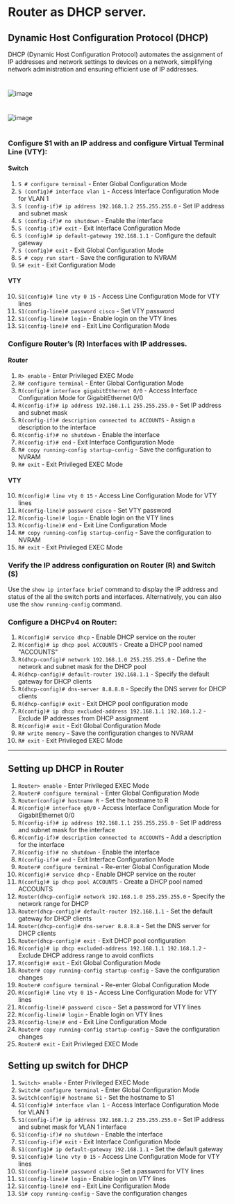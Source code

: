 # Router as DHCP server.

## Dynamic Host Configuration Protocol (DHCP)
DHCP (Dynamic Host Configuration Protocol) automates the assignment of IP addresses and network settings to devices on a network, simplifying network administration and ensuring efficient use of IP addresses.
#
![image](https://github.com/Rohail30/CNDC/assets/96627590/418ef3eb-fd47-49eb-adb9-1820597c5954)
#
![image](https://github.com/Rohail30/CNDC/assets/96627590/0983927d-d7b6-4795-90ec-a17b9d627e94)
#

### Configure S1 with an IP address and configure Virtual Terminal Line (VTY):
#### Switch

1. `S # configure terminal` - Enter Global Configuration Mode
2. `S (config)# interface vlan 1` - Access Interface Configuration Mode for VLAN 1
3. `S (config-if)# ip address 192.168.1.2 255.255.255.0` - Set IP address and subnet mask
4. `S (config-if)# no shutdown` - Enable the interface
5. `S (config-if)# exit` - Exit Interface Configuration Mode
6. `S (config)# ip default-gateway 192.168.1.1` - Configure the default gateway
7. `S (config)# exit` - Exit Global Configuration Mode
8. `S # copy run start` - Save the configuration to NVRAM
9. `S# exit` - Exit Configuration Mode

#### VTY
10. `S1(config)# line vty 0 15` - Access Line Configuration Mode for VTY lines
11. `S1(config-line)# password cisco` - Set VTY password
12. `S1(config-line)# login` - Enable login on the VTY lines
13. `S1(config-line)# end` - Exit Line Configuration Mode

### Configure Router’s (R) Interfaces with IP addresses.
#### Router
1. `R> enable` - Enter Privileged EXEC Mode
2. `R# configure terminal` - Enter Global Configuration Mode
3. `R(config)# interface gigabitEthernet 0/0` - Access Interface Configuration Mode for GigabitEthernet 0/0
4. `R(config-if)# ip address 192.168.1.1 255.255.255.0` - Set IP address and subnet mask
5. `R(config-if)# description connected to ACCOUNTS` - Assign a description to the interface
6. `R(config-if)# no shutdown` - Enable the interface
7. `R(config-if)# end` - Exit Interface Configuration Mode
8. `R# copy running-config startup-config` - Save the configuration to NVRAM
9. `R# exit` - Exit Privileged EXEC Mode

#### VTY
10. `R(config)# line vty 0 15` - Access Line Configuration Mode for VTY lines
11. `R(config-line)# password cisco` - Set VTY password
12. `R(config-line)# login` - Enable login on the VTY lines
13. `R(config-line)# end` - Exit Line Configuration Mode
14. `R# copy running-config startup-config` - Save the configuration to NVRAM
15. `R# exit` - Exit Privileged EXEC Mode

### Verify the IP address configuration on Router (R) and Switch (S)
Use the `show ip interface brief` command to display the IP address and status of the all the switch ports and
interfaces. Alternatively, you can also use the `show running-config` command.

### Configure a DHCPv4 on Router:
1. `R(config)# service dhcp` - Enable DHCP service on the router
2. `R(config)# ip dhcp pool ACCOUNTS` - Create a DHCP pool named "ACCOUNTS"
3. `R(dhcp-config)# network 192.168.1.0 255.255.255.0` - Define the network and subnet mask for the DHCP pool
4. `R(dhcp-config)# default-router 192.168.1.1` - Specify the default gateway for DHCP clients
5. `R(dhcp-config)# dns-server 8.8.8.8` - Specify the DNS server for DHCP clients
6. `R(dhcp-config)# exit` - Exit DHCP pool configuration mode
7. `R(config)# ip dhcp excluded-address 192.168.1.1 192.168.1.2` - Exclude IP addresses from DHCP assignment
8. `R(config)# exit` - Exit Global Configuration Mode
9. `R# write memory` - Save the configuration changes to NVRAM
10. `R# exit` - Exit Privileged EXEC Mode

---
## Setting up DHCP in Router

1. `Router> enable` - Enter Privileged EXEC Mode
2. `Router# configure terminal` - Enter Global Configuration Mode
3. `Router(config)# hostname R` - Set the hostname to R
4. `R(config)# interface g0/0` - Access Interface Configuration Mode for GigabitEthernet 0/0
5. `R(config-if)# ip address 192.168.1.1 255.255.255.0` - Set IP address and subnet mask for the interface
6. `R(config-if)# description connected to ACCOUNTS` - Add a description for the interface
7. `R(config-if)# no shutdown` - Enable the interface
8. `R(config-if)# end` - Exit Interface Configuration Mode
9. `Router# configure terminal` - Re-enter Global Configuration Mode
10. `R(config)# service dhcp` - Enable DHCP service on the router
11. `R(config)# ip dhcp pool ACCOUNTS` - Create a DHCP pool named ACCOUNTS
12. `Router(dhcp-config)# network 192.168.1.0 255.255.255.0` - Specify the network range for DHCP
13. `Router(dhcp-config)# default-router 192.168.1.1` - Set the default gateway for DHCP clients
14. `Router(dhcp-config)# dns-server 8.8.8.8` - Set the DNS server for DHCP clients
15. `Router(dhcp-config)# exit` - Exit DHCP pool configuration
16. `R(config)# ip dhcp excluded-address 192.168.1.1 192.168.1.2` - Exclude DHCP address range to avoid conflicts
17. `R(config)# exit` - Exit Global Configuration Mode
18. `Router# copy running-config startup-config` - Save the configuration changes
19. `Router# configure terminal` - Re-enter Global Configuration Mode
20. `R(config)# line vty 0 15` - Access Line Configuration Mode for VTY lines
21. `R(config-line)# password cisco` - Set a password for VTY lines
22. `R(config-line)# login` - Enable login on VTY lines
23. `R(config-line)# end` - Exit Line Configuration Mode
24. `Router# copy running-config startup-config` - Save the configuration changes
25. `Router# exit` - Exit Privileged EXEC Mode

## Setting up switch for DHCP
1. `Switch> enable` - Enter Privileged EXEC Mode
2. `Switch# configure terminal` - Enter Global Configuration Mode
3. `Switch(config)# hostname S1` - Set the hostname to S1
4. `S1(config)# interface vlan 1` - Access Interface Configuration Mode for VLAN 1
5. `S1(config-if)# ip address 192.168.1.2 255.255.255.0` - Set IP address and subnet mask for VLAN 1 interface
6. `S1(config-if)# no shutdown` - Enable the interface
7. `S1(config-if)# exit` - Exit Interface Configuration Mode
8. `S1(config)# ip default-gateway 192.168.1.1` - Set the default gateway
9. `S1(config)# line vty 0 15` - Access Line Configuration Mode for VTY lines
10. `S1(config-line)# password cisco` - Set a password for VTY lines
11. `S1(config-line)# login` - Enable login on VTY lines
12. `S1(config-line)# end` - Exit Line Configuration Mode
13. `S1# copy running-config` - Save the configuration changes
